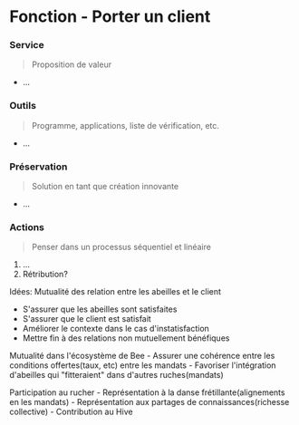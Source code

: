 # Fonction - Porter un client
### Service
> Proposition de valeur
- ...
### Outils
> Programme, applications, liste de vérification, etc.
- ...
### Préservation
> Solution en tant que création innovante
- ...
### Actions
> Penser dans un processus séquentiel et linéaire
1. ...
1. Rétribution?


Idées:
Mutualité des relation entre les abeilles et le client
   - S'assurer que les abeilles sont satisfaites 
   - S'assurer que le client est satisfait
   - Améliorer le contexte dans le cas d'instatisfaction
   - Mettre fin à des relations non mutuellement bénéfiques

Mutualité dans l'écosystème de Bee
    - Assurer une cohérence entre les conditions offertes(taux, etc) entre les mandats
    - Favoriser l'intégration d'abeilles qui "fitteraient" dans d'autres ruches(mandats)

Participation au rucher
    - Représentation à la danse frétillante(alignements en les mandats) 
    - Représentation aux partages de connaissances(richesse collective)
    - Contribution au Hive

